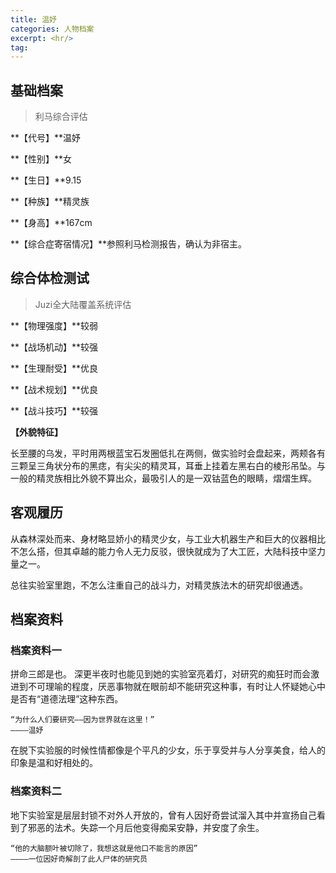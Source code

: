 ```yaml
---
title: 温妤
categories: 人物档案
excerpt: <hr/>
tag:
---
```


## 基础档案

> 利马综合评估

**【代号】**温妤

**【性别】**女

**【生日】**9.15

**【种族】**精灵族

**【身高】**167cm

**【综合症寄宿情况】**参照利马检测报告，确认为非宿主。

## 综合体检测试

> Juzi全大陆覆盖系统评估

**【物理强度】**较弱

**【战场机动】**较强

**【生理耐受】**优良

**【战术规划】**优良

**【战斗技巧】**较强

**【外貌特征】**

长至腰的乌发，平时用两根蓝宝石发圈低扎在两侧，做实验时会盘起来，两颊各有三颗呈三角状分布的黑痣，有尖尖的精灵耳，耳垂上挂着左黑右白的棱形吊坠。与一般的精灵族相比外貌不算出众，最吸引人的是一双钴蓝色的眼睛，熠熠生辉。

## 客观履历

从森林深处而来、身材略显娇小的精灵少女，与工业大机器生产和巨大的仪器相比不怎么搭，但其卓越的能力令人无力反驳，很快就成为了大工匠，大陆科技中坚力量之一。

总往实验室里跑，不怎么注重自己的战斗力，对精灵族法木的研究却很通透。

## 档案资料

### 档案资料一

拼命三郎是也。
深更半夜时也能见到她的实验室亮着灯，对研究的痴狂时而会激进到不可理喻的程度，厌恶事物就在眼前却不能研究这种事，有时让人怀疑她心中是否有“道德法理”这种东西。

```
“为什么人们要研究——因为世界就在这里！”
————温妤
```

在脱下实验服的时候性情都像是个平凡的少女，乐于享受并与人分享美食，给人的印象是温和好相处的。

### 档案资料二

地下实验室是层层封锁不对外人开放的，曾有人因好奇尝试溜入其中并宣扬自己看到了邪恶的法术。失踪一个月后他变得痴呆安静，并安度了余生。

```
“他的大脑额叶被切除了，我想这就是他口不能言的原因”
————一位因好奇解剖了此人尸体的研究员
```

